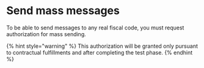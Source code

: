 # Send mass messages

To be able to send messages to any real fiscal code, you must request authorization for mass sending.

{% hint style="warning" %}
This authorization will be granted only pursuant to contractual fulfillments and after completing the test phase.
{% endhint %}
